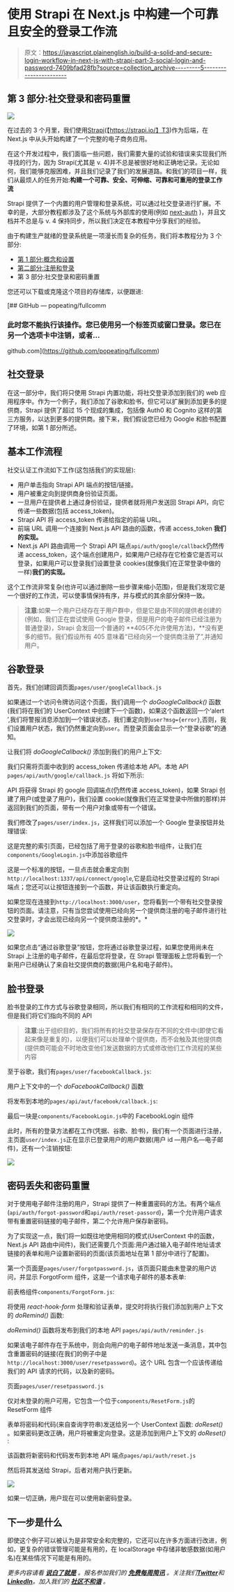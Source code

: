 # 使用 Strapi 在 Next.js 中构建一个可靠且安全的登录工作流

> 原文：<https://javascript.plainenglish.io/build-a-solid-and-secure-login-workflow-in-next-js-with-strapi-part-3-social-login-and-password-7409bfad28fb?source=collection_archive---------5----------------------->

## 第 3 部分:社交登录和密码重置

![](img/cef10969f9afd5df5cfc74cd1fbddd65.png)

在过去的 3 个月里，我们使用[Strapi](https://medium.com/u/ace2e82e28e6?source=post_page-----7409bfad28fb--------------------------------)(【https://strapi.io/】T3)作为后端，在 Next.js 中从头开始构建了一个完整的电子商务应用。

在这个开发过程中，我们面临一些问题，我们需要大量的试验和错误来实现我们所寻找的行为，因为 Strapi(尤其是 v. 4)并不总是被很好地和正确地记录。无论如何，我们能够克服困难，并且我们记录了我们的发展道路。和我们的项目一样，我们从最烦人的任务开始:**构建一个可靠、安全、可伸缩、可靠和可重用的登录工作流**

Strapi 提供了一个内置的用户管理和登录系统，可以通过社交登录进行扩展。不幸的是，大部分教程都涉及了这个系统与外部库的使用(例如 [next-auth](/passwordless-authentication-in-next-js-with-nextauth-js-and-mongodb-19760c79184) )，并且文档并不总是与 v. 4 保持同步，所以我们决定在本教程中分享我们的经验。

由于构建生产就绪的登录系统是一项漫长而复杂的任务，我们将本教程分为 3 个部分:

*   [第 1 部分:概念和设置](https://popeating.medium.com/build-a-solid-and-secure-login-workflow-in-next-js-with-strapi-part-1-concept-and-setup-5155ebe622bb)
*   [第二部分:注册和登录](https://popeating.medium.com/build-a-solid-and-secure-login-workflow-in-next-js-with-strapi-part-2-register-and-login-4971cc7176f5)
*   第 3 部分:社交登录和密码重置

您还可以下载或克隆这个项目的存储库，以便跟进:

[](https://github.com/popeating/fullcomm) [## GitHub — popeating/fullcomm

### 此时您不能执行该操作。您已使用另一个标签页或窗口登录。您已在另一个选项卡中注销，或者…

github.com](https://github.com/popeating/fullcomm) 

## 社交登录

在这一部分中，我们将只使用 Strapi 内置功能，将社交登录添加到我们的 web 应用程序中。作为一个例子，我们添加了谷歌和脸书，但它可以扩展到添加更多的提供商，Strapi 提供了超过 15 个现成的集成，包括像 Auth0 和 Cognito 这样的第三方服务，以达到更多的提供商。接下来，我们假设您已经为 Google 和脸书配置了环境，如第 1 部分所述。

## **基本工作流程**

社交认证工作流如下工作(这包括我们的实现层):

*   用户单击指向 Strapi API 端点的按钮/链接。
*   用户被重定向到提供商身份验证页面。
*   一旦用户在提供者上通过身份验证，提供者就将用户发送回 Strapi API，向它传递一些数据(包括 access_token)。
*   Strapi API 将 access_token 传递给指定的前端 URL。
*   前端 URL 调用一个连接到 Next.js API 路由的函数，传递 access_token **我们的实现。**
*   Next.js API 路由调用一个 Strapi API 端点`api/auth/google/callback`仍然传递 access_token，这个端点创建用户，如果用户已经存在它检查它是否可以登录，如果用户可以登录我们设置登录 cookies(就像我们在正常登录中做的一样)**我们的实现。**

这个工作流非常复杂(也许可以通过删除一些步骤来缩小范围)，但是我们发现它是一个很好的工作流，可以使事情保持有序，并与模式的其余部分保持一致。

> **注意**:如果一个用户已经存在于用户群中，但是它是由不同的提供者创建的(例如，我们正在尝试使用 Google 登录，但是用户的电子邮件已经注册为普通登录)，Strapi 会发回一个普通的 **405(不允许使用方法)，**没有更多的细节。我们假设所有 405 意味着“已经向另一个提供商注册了”,并通知用户。

## 谷歌登录

首先，我们创建回调页面`pages/user/googleCallback.js`

如果通过一个访问令牌访问这个页面，我们调用一个 *doGoogleCallback()* 函数(我们将在我们的 UserContext 中创建下一个函数)，如果这个函数返回一个‘alert ’,我们将警报消息添加到一个错误状态，我们重定向到`user?msg={error}`,否则，我们设置用户状态，我们仍然重定向到`user`。而登录页面会显示一个“登录谷歌”的通知。

让我们将 *doGoogleCallback()* 添加到我们的用户上下文:

我们只需将页面中收到的 access_token 传递给本地 API。本地 API `pages/api/auth/google/callback.js` 将如下所示:

API 将获得 Strapi 的 google 回调端点(仍然传递 access_token)，如果 Strapi 创建了用户(或登录了用户)，我们设置 cookie(就像我们在正常登录中所做的那样)并返回到我们的页面，带有一个用户对象或带有一个错误。

我们修改了`pages/user/index.js`，这样我们可以添加一个 Google 登录按钮并处理错误:

这是完整的索引页面，已经包括了用于登录的谷歌和脸书组件，让我们在`components/GoogleLogin.js`中添加谷歌组件

这是一个标准的按钮，一旦点击就会重定向到`http://localhost:1337/api/connect/google`,它是启动社交登录过程的 Strapi 端点；您还可以让按钮连接到一个函数，并让该函数执行重定向。

如果您现在连接到`http://localhost:3000/user`，您将看到一个带有社交登录按钮的页面。请注意，只有当您尝试使用已经向另一个提供商注册的电子邮件进行社交登录时，才会出现已经向另一个提供商注册的*。*

![](img/78ae47f1500444401b86f2f1efe362d8.png)

如果您点击“通过谷歌登录”按钮，您将通过谷歌登录过程，如果您使用尚未在 Strapi 上注册的电子邮件，在最后您将登录，在 Strapi 管理面板上您将看到一个新用户已经确认了来自社交提供商的数据(用户名和电子邮件)。

## 脸书登录

脸书登录的工作方式与谷歌登录相同，所以我们有相同的工作流程和相同的文件，但是我们将它们指向不同的 API

> **注意**:出于组织目的，我们将所有的社交登录保存在不同的文件中(即使它看起来像是重复的)，以便我们可以处理单个提供商，而不会触及其他提供商(提供商可能会不时地改变他们发送数据的方式或修改他们工作流程的某些内容

至于谷歌，我们有`pages/user/facebookCallback.js`:

用户上下文中的一个 *doFacebookCallback()* 函数

将发布到本地的`pages/api/aut/facebook/callback.js`:

最后一块是`components/FacebookLogin.js`中的 FacebookLogin 组件

此时，所有的登录方法都在工作(凭据、谷歌、脸书)，我们有一个页面进行注册，主页面`user/index.js`正在显示已登录用户的用户数据(用户 id —用户名—电子邮件)，还有一个注销按钮:

![](img/5c48740adc7972a92a10e78d7a3b5173.png)

## 密码丢失和密码重置

对于使用电子邮件注册的用户，Strapi 提供了一种重置密码的方法。有两个端点(`api/auth/forgot-password`和`api/auth/reset-passord`)，第一个允许用户请求带有重置密码链接的电子邮件，第二个允许用户保存新密码。

为了实现这一点，我们将一如既往地使用相同的模式(UserContext 中的函数，Next.js API 路由中间件)，我们还需要几个页面:用户通过输入电子邮件地址请求链接的表单和用户设置新密码的页面(该页面地址在第 1 部分中进行了配置)。

第一个页面是`pages/user/forgotpassword.js`，该页面只能由未登录的用户访问，并显示 ForgotForm 组件，这是一个请求电子邮件的基本表单:

前表格组件`components/ForgotForm.js`:

将使用 *react-hook-form* 处理和验证表单，提交时将执行我们添加到用户上下文的 *doRemind()* 函数:

*doRemind()* 函数将发布到我们的本地 API `pages/api/auth/reminder.js`

如果该电子邮件存在于系统中，则会向用户的电子邮件地址发送一条消息，其中包含重置密码的链接(在我们的例子中是`http://localhost:3000/user/resetpassword`)。这个 URL 包含一个应该传递给我们的 API 请求的代码，以及新的密码。

页面`pages/user/resetpassword.js`

仅对未登录的用户可用，它包含一个位于`components/ResetForm.js`的 ResetForm 组件

表单将密码和代码(来自查询字符串)发送给另一个 UserContext 函数: *doReset()* 。如果密码更改正确，用户将被重定向登录。这是添加到用户上下文的 *doReset()* :

该函数将新密码和代码发布到本地 API 端点`pages/api/auth/reset.js`

然后将其发送给 Strapi，后者对用户执行更新。

![](img/7b511030ceb897ec44322939379fc9f7.png)

如果一切正确，用户现在可以使用新密码登录。

## 下一步是什么

即使这个例子可以被认为是非常安全和完整的，它还可以在许多方面进行改进，例如，更复杂的错误管理可能是有用的，在 localStorage 中存储非敏感数据(如用户名)在某些情况下可能是有用的。

*更多内容请看* [***说白了就是***](https://plainenglish.io/) *。报名参加我们的* [***免费每周简讯***](http://newsletter.plainenglish.io/) *。关注我们*[***Twitter***](https://twitter.com/inPlainEngHQ)*和*[***LinkedIn***](https://www.linkedin.com/company/inplainenglish/)*。加入我们的* [***社区不和谐***](https://discord.gg/GtDtUAvyhW) *。*